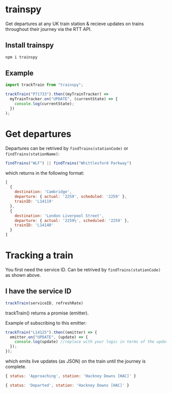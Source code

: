 # trainspy
Get departures at any UK train station & recieve updates on trains throughout their journey via the RTT API.

## Install trainspy
```js
npm i trainspy
```
## Example
```js
import trackTrain from "trainspy";

trackTrain("P71733").then((myTrainTracker) =>
  myTrainTracker.on("UPDATE", (currentState) => {
    console.log(currentState);
  })
);
```
# Get departures
Departures can be retrived by ```findTrains(stationCode)``` or ```findTrains(stationName)```:
```js
findTrains("WLF") || findTrains("Whittlesford Parkway")
```
which returns in the following format:
```js
[
  {
    destination: 'Cambridge',
    departure: { actual: '2259', scheduled: '2259' },
    trainID: 'L14119'
  },
  {
    destination: 'London Liverpool Street',
    departure: { actual: '2259½', scheduled: '2259' },
    trainID: 'L14140'
  }
]
```

# Tracking a train
You first need the service ID.
Can be retrived by ```findTrains(stationCode)``` as shown above.

## I have the service ID
```js
trackTrain(serviceID, refreshRate)
```
trackTrain() returns a promise (emitter). 

Example of subscribing to this emitter:
```js
trackTrain("L14125").then((emitter) => {
  emitter.on("UPDATE", (update) => {
    console.log(update) //replace with your logic in terms of the update
  });
});
```
which emits live updates (as JSON) on the train until the journey is complete.
```js
{ status: 'Approaching', station: 'Hackney Downs [HAC]' }
```
```js
{ status: 'Departed', station: 'Hackney Downs [HAC]' }
```
